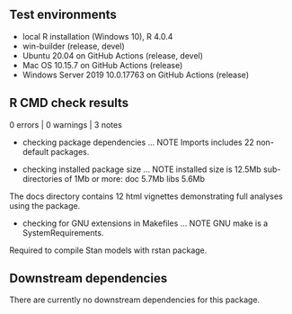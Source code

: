 ## Test environments
* local R installation (Windows 10), R 4.0.4
* win-builder (release, devel)
* Ubuntu 20.04 on GitHub Actions (release, devel)
* Mac OS 10.15.7 on GitHub Actions (release)
* Windows Server 2019 10.0.17763 on GitHub Actions (release)

## R CMD check results

0 errors | 0 warnings | 3 notes

* checking package dependencies ... NOTE
  Imports includes 22 non-default packages.

* checking installed package size ... NOTE
  installed size is 12.5Mb
  sub-directories of 1Mb or more:
    doc    5.7Mb
    libs   5.6Mb

The docs directory contains 12 html vignettes demonstrating full analyses using
the package.

* checking for GNU extensions in Makefiles ... NOTE
  GNU make is a SystemRequirements.

Required to compile Stan models with rstan package.

## Downstream dependencies
There are currently no downstream dependencies for this package.

